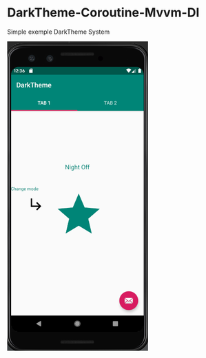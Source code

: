 # DarkTheme-Coroutine-Mvvm-DI
Simple exemple DarkTheme System


![](https://github.com/jaozinfs/DarkTheme-Coroutine-Mvvm-DI/blob/master/img/1.png)

